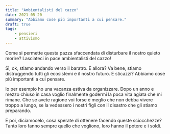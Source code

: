 ```yaml
---
title: "Ambientalisti del cazzo"
date: 2021-05-20
summary: "Abbiamo cose più importanti a cui pensare."
draft: true
tags:
    - pensieri
    - attivismo
---
```


Come si permette questa pazza sfaccendata di disturbare il nostro quieto morire? Lasciateci in pace ambientalisti del cazzo! 

Sì, ok, stiamo andando verso il baratro. E allora? Va bene, stiamo distruggendo tutti gli ecosistemi e il nostro futuro. E sticazzi?
Abbiamo cose più importanti a cui pensare. 

Io per esempio ho una vacanza estiva da organizzare. Dopo un anno e mezzo chiuso in casa voglio finalmente godermi la poca vita agiata che mi rimane. Che se avete ragione voi forse è meglio che non debba vivere troppo a lungo, se la vedessero i nostri figli con il disastro che gli stiamo preparando.

E poi, diciamocelo, cosa sperate di ottenere facendo queste sciocchezze? Tanto loro fanno sempre quello che vogliono, loro hanno il potere e i soldi. 